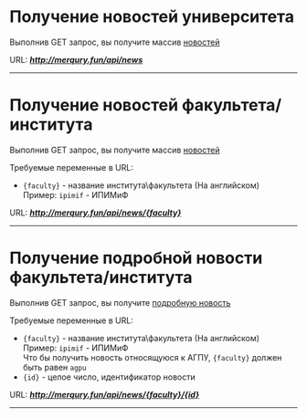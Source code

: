 # Получение новостей университета

Выполнив GET запрос, вы получите массив
[новостей](dto_models.md#модель-новости)

URL: ***http://merqury.fun/api/news***

<hr>

# Получение новостей факультета/института

Выполнив GET запрос, вы получите массив
[новостей](dto_models.md#модель-новости)

Требуемые переменные в URL:
* `{faculty}` - название института\факультета (На английском)<br>Пример: `ipimif` - ИПИМиФ


URL: ***http://merqury.fun/api/news/{faculty}***

<hr>

# Получение подробной новости факультета/института

Выполнив GET запрос, вы получите
[подробную новость](dto_models.md#модель-подробной-новости)

Требуемые переменные в URL:
* `{faculty}` - название института\факультета (На английском)<br>Пример: `ipimif` - ИПИМиФ<br>Что бы получить новость относящуюся к АГПУ, `{faculty}` должен быть равен `agpu`
* `{id}` - целое число, идентификатор новости 

URL: ***http://merqury.fun/api/news/{faculty}/{id}***

<hr>